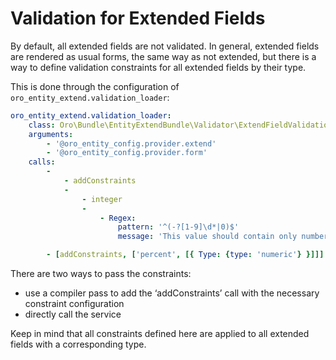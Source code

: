 <a id="book-entities-extended-entities-validation-for-fields"></a>

# Validation for Extended Fields

By default, all extended fields are not validated. In general, extended fields are rendered as usual forms, the same way as not extended, but there is a way to define validation constraints for all extended fields by their type.

This is done through the configuration of `oro_entity_extend.validation_loader`:

```yaml
oro_entity_extend.validation_loader:
    class: Oro\Bundle\EntityExtendBundle\Validator\ExtendFieldValidationLoader
    arguments:
        - '@oro_entity_config.provider.extend'
        - '@oro_entity_config.provider.form'
    calls:
        -
            - addConstraints
            -
                - integer
                -
                    - Regex:
                        pattern: '^(-?[1-9]\d*|0)$'
                        message: 'This value should contain only numbers.'

        - [addConstraints, ['percent', [{ Type: {type: 'numeric'} }]]]
```

There are two ways to pass the constraints:

* use a compiler pass to add the ‘addConstraints’ call with the necessary constraint configuration
* directly call the service

Keep in mind that all constraints defined here are applied to all extended fields with a corresponding type.

<!-- Frontend -->
